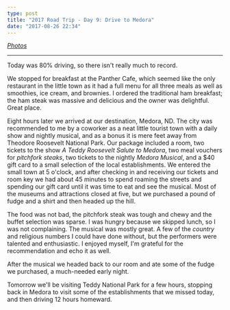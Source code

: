 ```yaml
---
type: post
title: "2017 Road Trip - Day 9: Drive to Medora"
date: "2017-08-26 22:34"
---
```


*[Photos][photos]*

---

Today was 80% driving, so there isn't really much to record.

We stopped for breakfast at the Panther Cafe, which seemed like the only restaurant in the little town as it had a full menu for all three meals as well as smoothies, ice cream, and brownies. I ordered the traditional ham breakfast; the ham steak was massive and delicious and the owner was delightful. Great place.

Eight hours later we arrived at our destination, Medora, ND. The city was recommended to me by a coworker as a neat little tourist town with a daily show and nightly musical, and as a bonus it is mere feet away from Theodore Roosevelt National Park. Our package included a room, two tickets to the show *A Teddy Roosevelt Salute to Medora*, two meal vouchers for *pitchfork steaks*, two tickets to the nightly *Medora Musical*, and a $40 gift card to a small selection of the local establishments. We entered the small town at 5 o'clock, and after checking in and receiving our tickets and room key we had about 45 minutes to spend roaming the streets and spending our gift card until it was time to eat and see the musical. Most of the museums and attractions closed at five, but we purchased a pound of fudge and a shirt and then headed up the hill.

The food was not bad, the pitchfork steak was tough and chewy and the buffet selection was sparse. I was hungry because we skipped lunch, so I was not complaining. The musical was mostly great. A few of the *country* and religious numbers I could have done without, but the performers were talented and enthusiastic. I enjoyed myself, I'm grateful for the recommendation and echo it as well.

After the musical we headed back to our room and ate some of the fudge we purchased, a much-needed early night.

Tomorrow we'll be visiting Teddy National Park for a few hours, stopping back in Medora to visit some of the establishments that we missed today, and then driving 12 hours homeward.

[photos]: https://goo.gl/photos/s6D4FYv8uWmbNhiT8
